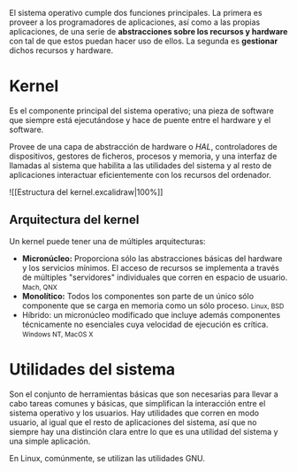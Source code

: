 
El sistema operativo cumple dos funciones principales. La primera es proveer a los programadores de aplicaciones, así como a las propias aplicaciones, de una serie de **abstracciones sobre los recursos y hardware** con tal de que estos puedan hacer uso de ellos. La segunda es **gestionar** dichos recursos y hardware.

# Kernel

Es el componente principal del sistema operativo; una pieza de software que siempre está ejecutándose y hace de puente entre el hardware y el software.

Provee de una capa de abstracción de hardware o *HAL*, controladores de dispositivos, gestores de ficheros, procesos y memoria, y una interfaz de llamadas al sistema que habilita a las utilidades del sistema y al resto de aplicaciones interactuar eficientemente con los recursos del ordenador.

![[Estructura del kernel.excalidraw|100%]]

## Arquitectura del kernel

Un kernel puede tener una de múltiples arquitecturas:
- **Micronúcleo:** Proporciona sólo las abstracciones básicas del hardware y los servicios mínimos. El acceso de recursos se implementa a través de múltiples "servidores" individuales que corren en espacio de usuario. <small>Mach, QNX</small>
- **Monolítico:** Todos los componentes son parte de un único sólo componente que se carga en memoria como un sólo proceso. <small>Linux, BSD</small>
- Híbrido: un micronúcleo modificado que incluye además componentes técnicamente no esenciales cuya velocidad de ejecución es crítica. <small>Windows NT, MacOS X</small>

# Utilidades del sistema

Son el conjunto de herramientas básicas que son necesarias para llevar a cabo tareas comunes y básicas, que simplifican la interacción entre el sistema operativo y los usuarios. Hay utilidades que corren en modo usuario, al igual que el resto de aplicaciones del sistema, así que no siempre hay una distinción clara entre lo que es una utilidad del sistema y una simple aplicación.

En Linux, comúnmente, se utilizan las utilidades GNU.